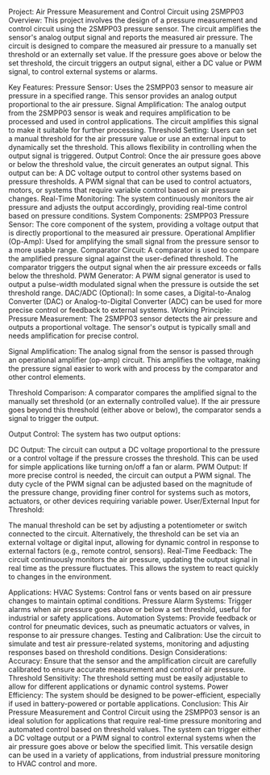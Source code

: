 Project: Air Pressure Measurement and Control Circuit using 2SMPP03
Overview:
This project involves the design of a pressure measurement and control circuit using the 2SMPP03 pressure sensor. The circuit amplifies the sensor's analog output signal and reports the measured air pressure. The circuit is designed to compare the measured air pressure to a manually set threshold or an externally set value. If the pressure goes above or below the set threshold, the circuit triggers an output signal, either a DC value or PWM signal, to control external systems or alarms.

Key Features:
Pressure Sensor: Uses the 2SMPP03 sensor to measure air pressure in a specified range. This sensor provides an analog output proportional to the air pressure.
Signal Amplification: The analog output from the 2SMPP03 sensor is weak and requires amplification to be processed and used in control applications. The circuit amplifies this signal to make it suitable for further processing.
Threshold Setting: Users can set a manual threshold for the air pressure value or use an external input to dynamically set the threshold. This allows flexibility in controlling when the output signal is triggered.
Output Control: Once the air pressure goes above or below the threshold value, the circuit generates an output signal. This output can be:
A DC voltage output to control other systems based on pressure thresholds.
A PWM signal that can be used to control actuators, motors, or systems that require variable control based on air pressure changes.
Real-Time Monitoring: The system continuously monitors the air pressure and adjusts the output accordingly, providing real-time control based on pressure conditions.
System Components:
2SMPP03 Pressure Sensor: The core component of the system, providing a voltage output that is directly proportional to the measured air pressure.
Operational Amplifier (Op-Amp): Used for amplifying the small signal from the pressure sensor to a more usable range.
Comparator Circuit: A comparator is used to compare the amplified pressure signal against the user-defined threshold. The comparator triggers the output signal when the air pressure exceeds or falls below the threshold.
PWM Generator: A PWM signal generator is used to output a pulse-width modulated signal when the pressure is outside the set threshold range.
DAC/ADC (Optional): In some cases, a Digital-to-Analog Converter (DAC) or Analog-to-Digital Converter (ADC) can be used for more precise control or feedback to external systems.
Working Principle:
Pressure Measurement: The 2SMPP03 sensor detects the air pressure and outputs a proportional voltage. The sensor's output is typically small and needs amplification for precise control.

Signal Amplification: The analog signal from the sensor is passed through an operational amplifier (op-amp) circuit. This amplifies the voltage, making the pressure signal easier to work with and process by the comparator and other control elements.

Threshold Comparison: A comparator compares the amplified signal to the manually set threshold (or an externally controlled value). If the air pressure goes beyond this threshold (either above or below), the comparator sends a signal to trigger the output.

Output Control: The system has two output options:

DC Output: The circuit can output a DC voltage proportional to the pressure or a control voltage if the pressure crosses the threshold. This can be used for simple applications like turning on/off a fan or alarm.
PWM Output: If more precise control is needed, the circuit can output a PWM signal. The duty cycle of the PWM signal can be adjusted based on the magnitude of the pressure change, providing finer control for systems such as motors, actuators, or other devices requiring variable power.
User/External Input for Threshold:

The manual threshold can be set by adjusting a potentiometer or switch connected to the circuit.
Alternatively, the threshold can be set via an external voltage or digital input, allowing for dynamic control in response to external factors (e.g., remote control, sensors).
Real-Time Feedback: The circuit continuously monitors the air pressure, updating the output signal in real time as the pressure fluctuates. This allows the system to react quickly to changes in the environment.

Applications:
HVAC Systems: Control fans or vents based on air pressure changes to maintain optimal conditions.
Pressure Alarm Systems: Trigger alarms when air pressure goes above or below a set threshold, useful for industrial or safety applications.
Automation Systems: Provide feedback or control for pneumatic devices, such as pneumatic actuators or valves, in response to air pressure changes.
Testing and Calibration: Use the circuit to simulate and test air pressure-related systems, monitoring and adjusting responses based on threshold conditions.
Design Considerations:
Accuracy: Ensure that the sensor and the amplification circuit are carefully calibrated to ensure accurate measurement and control of air pressure.
Threshold Sensitivity: The threshold setting must be easily adjustable to allow for different applications or dynamic control systems.
Power Efficiency: The system should be designed to be power-efficient, especially if used in battery-powered or portable applications.
Conclusion:
This Air Pressure Measurement and Control Circuit using the 2SMPP03 sensor is an ideal solution for applications that require real-time pressure monitoring and automated control based on threshold values. The system can trigger either a DC voltage output or a PWM signal to control external systems when the air pressure goes above or below the specified limit. This versatile design can be used in a variety of applications, from industrial pressure monitoring to HVAC control and more.



